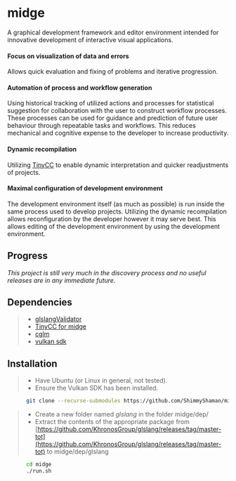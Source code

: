  # __midge__

A graphical development framework and editor environment intended for innovative development of interactive visual applications.

#### Focus on visualization of data and errors
Allows quick evaluation and fixing of problems and iterative progression.

#### Automation of process and workflow generation

Using historical tracking of utilized actions and processes for statistical
suggestion for collaboration with the user to construct workflow processes. These
processes can be used for guidance and prediction of future user behaviour through
repeatable tasks and workflows. This reduces mechanical and cognitive expense to the
developer to increase productivity.

#### Dynamic recompilation

Utilizing [TinyCC](https://bellard.org/tcc/tcc-doc.html) to enable dynamic
interpretation and quicker readjustments of projects.

#### Maximal configuration of development environment

The development environment itself (as much as possible) is run inside the same 
process used to develop projects. Utilizing the dynamic recompilation allows
reconfiguration by the developer however it may serve best. This allows editing
of the development environment by using the development environment.

## Progress

_This project is still very much in the discovery process and no useful releases are
in any immediate future._

## Dependencies

>* [glslangValidator](https://github.com/KhronosGroup/glslang)
>* [TinyCC for midge](https://github.com/ShimmyShaman/tinycc)
>* [cglm](https://github.com/recp/cglm)
>* [vulkan sdk](https://www.lunarg.com/vulkan-sdk/)

## Installation

>* Have Ubuntu (or Linux in general, not tested).  
>* Ensure the Vulkan SDK has been installed.

```bash
      git clone --recurse-submodules https://github.com/ShimmyShaman/midge.git
```

>* Create a new folder named _glslang_ in the folder midge/dep/
>* Extract the contents of the appropriate package from [https://github.com/KhronosGroup/glslang/releases/tag/master-tot](https://github.com/KhronosGroup/glslang/releases/tag/master-tot) to midge/dep/glslang

```bash
      cd midge
      ./run.sh
```
